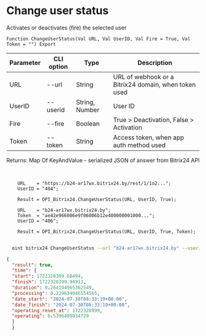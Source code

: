 ﻿---
sidebar_position: 5
---

# Change user status
 Activates or deactivates (fire) the selected user



`Function ChangeUserStatus(Val URL, Val UserID, Val Fire = True, Val Token = "") Export`

  | Parameter | CLI option | Type | Description |
  |-|-|-|-|
  | URL | --url | String | URL of webhook or a Bitrix24 domain, when token used |
  | UserID | --userid | String, Number | User ID |
  | Fire | --fire | Boolean | True > Deactivation, False > Activation |
  | Token | --token | String | Access token, when app auth method used |

  
  Returns:  Map Of KeyAndValue - serialized JSON of answer from Bitrix24 API

<br/>




```bsl title="Code example"
    URL    = "https://b24-ar17wx.bitrix24.by/rest/1/1o2...";
    UserID = "404";

    Result = OPI_Bitrix24.ChangeUserStatus(URL, UserID, True);

    URL    = "b24-ar17wx.bitrix24.by";
    Token  = "ae42e966006e9f06006b12e400000001000...";
    UserID = "406";

    Result = OPI_Bitrix24.ChangeUserStatus(URL, UserID, True, Token);
```



```sh title="CLI command example"
    
  oint bitrix24 ChangeUserStatus --url "b24-ar17wx.bitrix24.by" --userid "80" --fire %fire% --token "fe3fa966006e9f06006b12e400000001000..."

```

```json title="Result"
{
  "result": true,
  "time": {
  "start": 1722328399.68494,
  "finish": 1722328399.94913,
  "duration": 0.264194965362549,
  "processing": 0.229634046554565,
  "date_start": "2024-07-30T08:33:19+00:00",
  "date_finish": "2024-07-30T08:33:19+00:00",
  "operating_reset_at": 1722328999,
  "operating": 0.5396409034729
  }
  }
```
